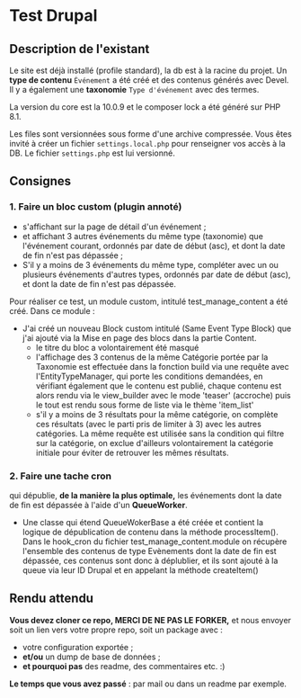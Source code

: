 # Test Drupal

## Description de l'existant
Le site est déjà installé (profile standard), la db est à la racine du projet.
Un **type de contenu** `Événement` a été créé et des contenus générés avec Devel. Il y a également une **taxonomie** `Type d'événement` avec des termes.

La version du core est la 10.0.9 et le composer lock a été généré sur PHP 8.1.

Les files sont versionnées sous forme d'une archive compressée. Vous êtes invité à créer un fichier `settings.local.php` pour renseigner vos accès à la DB. Le fichier `settings.php` est lui versionné.

## Consignes

### 1. Faire un bloc custom (plugin annoté)
* s'affichant sur la page de détail d'un événement ;
* et affichant 3 autres événements du même type (taxonomie) que l'événement courant, ordonnés par date de début (asc), et dont la date de fin n'est pas dépassée ;
* S'il y a moins de 3 événements du même type, compléter avec un ou plusieurs événements d'autres types, ordonnés par date de début (asc), et dont la date de fin n'est pas dépassée.

Pour réaliser ce test, un module custom, intitulé test_manage_content a été créé. Dans ce module :
- J'ai créé un nouveau Block custom intitulé (Same Event Type Block) que j'ai ajouté via la Mise en page des blocs dans la partie Content.
    - le titre du bloc a volontairement été masqué
    - l'affichage des 3 contenus de la même Catégorie portée par la Taxonomie est effectuée dans la fonction build via une requête avec l'EntityTypeManager, qui porte les conditions demandées, en vérifiant également que le contenu est publié, chaque contenu est alors rendu via le view_builder avec le mode 'teaser' (accroche) puis le tout est rendu sous forme de liste via le thème 'item_list'
    - s'il y a moins de 3 résultats pour la même catégorie, on complète ces résultats (avec le parti pris de limiter à 3) avec les autres catégories. La même requête est utilisée sans la condition qui filtre sur la catégorie, on exclue d'ailleurs volontairement la catégorie initiale pour éviter de retrouver les mêmes résultats.

### 2. Faire une tache cron
qui dépublie, **de la manière la plus optimale,** les événements dont la date de fin est dépassée à l'aide d'un **QueueWorker**.

- Une classe qui étend QueueWokerBase a été créée et contient la logique de dépublication de contenu dans la méthode processItem().
Dans le hook_cron du fichier test_manage_content.module on récupère l'ensemble des contenus de type Evènements dont la date de fin est dépassée, ces contenus sont donc à déplublier, et ils sont ajouté à la queue via leur ID Drupal et en appelant la méthode createItem()


## Rendu attendu
**Vous devez cloner ce repo, MERCI DE NE PAS LE FORKER,** et nous envoyer soit un lien vers votre propre repo, soit un package avec :

* votre configuration exportée ;
* **et/ou** un dump de base de données ;
* **et pourquoi pas** des readme, des commentaires etc. :)

**Le temps que vous avez passé** : par mail ou dans un readme par exemple.
